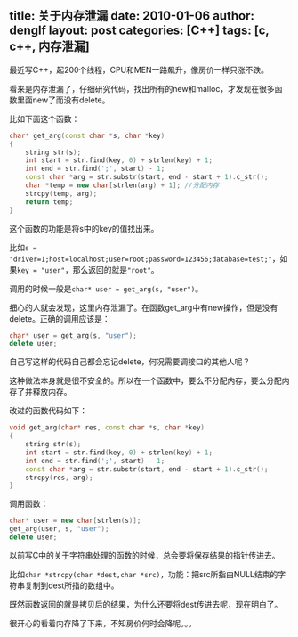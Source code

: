 title: 关于内存泄漏
date: 2010-01-06
author: denglf
layout: post
categories: [C++]
tags: [c, c++, 内存泄漏]
---
最近写C++，起200个线程，CPU和MEN一路飙升，像房价一样只涨不跌。
<!--more-->
看来是内存泄漏了，仔细研究代码，找出所有的new和malloc，才发现在很多函数里面new了而没有delete。

比如下面这个函数：

```c++
char* get_arg(const char *s, char *key)
{
    string str(s);
    int start = str.find(key, 0) + strlen(key) + 1;
    int end = str.find(';', start) - 1;
    const char *arg = str.substr(start, end - start + 1).c_str();
    char *temp = new char[strlen(arg) + 1]; //分配内存
    strcpy(temp, arg);
    return temp;
}
```

这个函数的功能是将s中的key的值找出来。

比如`s = "driver=1;host=localhost;user=root;password=123456;database=test;"`，如果`key = "user"`，那么返回的就是`"root"`。

调用的时候一般是`char* user = get_arg(s, "user")`。

细心的人就会发现，这里内存泄漏了。在函数get_arg中有new操作，但是没有delete。正确的调用应该是：

```c++
char* user = get_arg(s, "user");
delete user;
```

自己写这样的代码自己都会忘记delete，何况需要调接口的其他人呢？

这种做法本身就是很不安全的。所以在一个函数中，要么不分配内存，要么分配内存了并释放内存。

改过的函数代码如下：

```c++
void get_arg(char* res, const char *s, char *key)
{
    string str(s);
    int start = str.find(key, 0) + strlen(key) + 1;
    int end = str.find(';', start) - 1;
    const char *arg = str.substr(start, end - start + 1).c_str();
    strcpy(res, arg);
}
```

调用函数：

```c++
char* user = new char[strlen(s)];
get_arg(user, s, "user");
delete user;
```

以前写C中的关于字符串处理的函数的时候，总会要将保存结果的指针传进去。

比如`char *strcpy(char *dest,char *src)`，功能：把src所指由NULL结束的字符串复制到dest所指的数组中。

既然函数返回的就是拷贝后的结果，为什么还要将dest传进去呢，现在明白了。

很开心的看着内存降了下来，不知房价何时会降呢。。。
